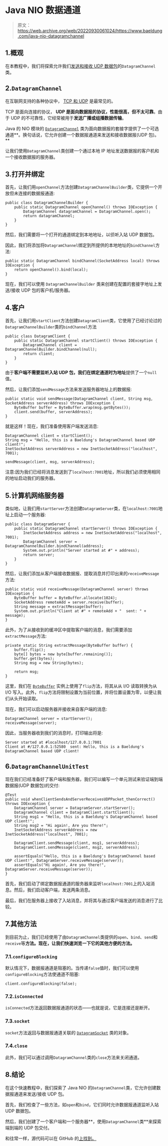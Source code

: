 # Java NIO 数据通道

> 原文：<https://web.archive.org/web/20220930061024/https://www.baeldung.com/java-nio-datagramchannel>

## 1.概观

在本教程中，我们将探索允许我们[发送和接收 UDP 数据包](/web/20220524034344/https://www.baeldung.com/udp-in-java)的`DatagramChannel`类。

## 2.`DatagramChannel`

在互联网支持的各种协议中， [TCP 和 UDP](/web/20220524034344/https://www.baeldung.com/cs/udp-vs-tcp) 是最常见的。

TCP 是面向连接的协议， **UDP 是面向数据报的协议，性能很高，但不太可靠**。由于 UDP 的不可靠性，它经常被用于**发送广播或组播数据传输**。

Java 的 NIO 模块的 [`DatagramChannel`](https://web.archive.org/web/20220524034344/https://docs.oracle.com/en/java/javase/11/docs/api/java.base/java/nio/channels/DatagramChannel.html) 类为面向数据报的套接字提供了一个可选通道**。换句话说，它允许创建一个数据报通道来发送和接收数据报(UDP 包)。**

让我们使用`DatagramChannel`类创建一个通过本地 IP 地址发送数据报的客户机和一个接收数据报的服务器。

## 3.打开并绑定

首先，让我们用`openChannel`方法创建`DatagramChannelBuilder`类，它提供一个开放但未连接的数据报通道:

```
public class DatagramChannelBuilder {
    public static DatagramChannel openChannel() throws IOException {
        DatagramChannel datagramChannel = DatagramChannel.open();
        return datagramChannel;
    }
}
```

然后，我们需要将一个打开的通道绑定到本地地址，以侦听入站 UDP 数据包。

因此，我们将添加将`DatagramChannel`绑定到所提供的本地地址的`bindChannel`方法:

```
public static DatagramChannel bindChannel(SocketAddress local) throws IOException {
    return openChannel().bind(local); 
}
```

现在，我们可以使用 `DatagramChannelBuilder` 类来创建在配置的套接字地址上发送/接收 UDP 包的客户机/服务器。

## 4.客户

首先，让我们用`startClient`方法创建`DatagramClient`类，它使用了已经讨论过的`DatagramChannelBuilder`类的`bindChannel`方法

```
public class DatagramClient {
    public static DatagramChannel startClient() throws IOException {
        DatagramChannel client = DatagramChannelBuilder.bindChannel(null);
        return client;
    }
}
```

由于**客户端不需要监听入站 UDP 包，我们在绑定通道时为地址**提供了一个`null`值。

然后，让我们添加`sendMessage`方法来发送服务器地址上的数据报:

```
public static void sendMessage(DatagramChannel client, String msg, SocketAddress serverAddress) throws IOException {
    ByteBuffer buffer = ByteBuffer.wrap(msg.getBytes());
    client.send(buffer, serverAddress);
} 
```

就是这样！现在，我们准备使用客户端发送消息:

```
DatagramChannel client = startClient();
String msg = "Hello, this is a Baeldung's DatagramChannel based UDP client!";
InetSocketAddress serverAddress = new InetSocketAddress("localhost", 7001);

sendMessage(client, msg, serverAddress);
```

注意:因为我们已经将消息发送到了`localhost:7001`地址，所以我们必须使用相同的地址启动我们的服务器。

## 5.计算机网络服务器

类似地，让我们用`startServer`方法创建`DatagramServer`类，在`localhost:7001`地址上启动一个服务器:

```
public class DatagramServer {
    public static DatagramChannel startServer() throws IOException {
        InetSocketAddress address = new InetSocketAddress("localhost", 7001);
        DatagramChannel server = DatagramChannelBuilder.bindChannel(address);
        System.out.println("Server started at #" + address);
        return server;
    }
}
```

然后，让我们添加从客户端接收数据报、提取消息并打印出来的`receiveMessage`方法:

```
public static void receiveMessage(DatagramChannel server) throws IOException {
    ByteBuffer buffer = ByteBuffer.allocate(1024);
    SocketAddress remoteAdd = server.receive(buffer);
    String message = extractMessage(buffer);
    System.out.println("Client at #" + remoteAdd + "  sent: " + message);
}
```

此外，为了从接收到的缓冲区中提取客户端的消息，我们需要添加`extractMessage`方法:

```
private static String extractMessage(ByteBuffer buffer) {
    buffer.flip();
    byte[] bytes = new byte[buffer.remaining()];
    buffer.get(bytes);
    String msg = new String(bytes);

    return msg;
} 
```

这里，我们在 [`ByteBuffer`](https://web.archive.org/web/20220524034344/https://docs.oracle.com/en/java/javase/11/docs/api/java.base/java/nio/ByteBuffer.html) 实例上使用了`flip`方法，将其从从 I/O 读取转换为从 I/O 写入。此外，`flip`方法将限制设置为当前位置，并将位置设置为零，以便让我们从头开始读取。

现在，我们可以启动服务器并接收来自客户端的消息:

```
DatagramChannel server = startServer();
receiveMessage(server);
```

因此，当服务器收到我们的消息时，打印输出将是:

```
Server started at #localhost/127.0.0.1:7001
Client at #/127.0.0.1:52580  sent: Hello, this is a Baeldung's DatagramChannel based UDP client!
```

## 6.`DatagramChannelUnitTest`

现在我们已经准备好了客户端和服务器，我们可以编写一个单元测试来验证端到端数据报(UDP 数据包)的交付:

```
@Test
public void whenClientSendsAndServerReceivesUDPPacket_thenCorrect() throws IOException {
    DatagramChannel server = DatagramServer.startServer();
    DatagramChannel client = DatagramClient.startClient();
    String msg1 = "Hello, this is a Baeldung's DatagramChannel based UDP client!";
    String msg2 = "Hi again!, Are you there!";
    InetSocketAddress serverAddress = new InetSocketAddress("localhost", 7001);

    DatagramClient.sendMessage(client, msg1, serverAddress);
    DatagramClient.sendMessage(client, msg2, serverAddress);

    assertEquals("Hello, this is a Baeldung's DatagramChannel based UDP client!", DatagramServer.receiveMessage(server));
    assertEquals("Hi again!, Are you there!", DatagramServer.receiveMessage(server));
}
```

首先，我们启动了绑定数据报通道的服务器来监听`localhost:7001`上的入站消息。然后，我们启动客户端，发送两条消息。

最后，我们在服务器上接收了入站消息，并将其与通过客户端发送的消息进行了比较。

## 7.其他方法

到目前为止，我们已经使用了由`DatagramChannel`类提供的`open`、`bind`、`send`和`receive`等**方法。现在，让我们快速浏览一下它的其他方便的方法。**

### 7.1.`configureBlocking`

默认情况下，数据报通道是阻塞的。当传递`false`值时，我们可以使用`configureBlocking`方法使通道不阻塞:

```
client.configureBlocking(false);
```

### 7.2.`isConnected`

`isConnected`方法返回数据报通道的状态——也就是说，它是连接还是断开。

### 7.3.`socket`

`socket`方法返回与数据报通道关联的 [`DatagramSocket`](https://web.archive.org/web/20220524034344/https://docs.oracle.com/en/java/javase/11/docs/api/java.base/java/net/DatagramSocket.html) 类的对象。

### 7.4.`close`

此外，我们可以通过调用`DatagramChannel`类的`close`方法来关闭通道。

## 8.结论

在这个快速教程中，我们探索了 Java NIO 的`DatagramChannel`类，它允许创建数据报通道来发送/接收 UDP 包。

首先，我们检查了一些方法，如`open`和`bind`，它们同时允许数据报通道监听入站 UDP 数据包。

然后，我们创建了一个客户端和一个服务器**，使用`DatagramChannel`类**来探索端到端的 UDP 包交付。

和往常一样，源代码可以在 GitHub 的[上找到。](https://web.archive.org/web/20220524034344/https://github.com/eugenp/tutorials/tree/master/core-java-modules/core-java-nio-2)